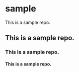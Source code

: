 # sample
This is a sample repo.
## This is a sample repo.
### This is a sample repo.
#### This is a sample repo.
